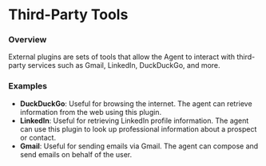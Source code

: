 # Third-Party Tools

### Overview

External plugins are sets of tools that allow the Agent to interact with third-party services such as Gmail, LinkedIn, DuckDuckGo, and more.

### Examples

* **DuckDuckGo**: Useful for browsing the internet. The agent can retrieve information from the web using this plugin.
* **LinkedIn**: Useful for retrieving LinkedIn profile information. The agent can use this plugin to look up professional information about a prospect or contact.
* **Gmail**: Useful for sending emails via Gmail. The agent can compose and send emails on behalf of the user.
